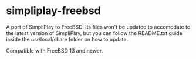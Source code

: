 # simpliplay-freebsd
A port of SimpliPlay to FreeBSD. Its files won't be updated to accomodate to the latest version of SimpliPlay, but you can follow the README.txt guide inside the usr/local/share folder on how to update.

Compatible with FreeBSD 13 and newer.
